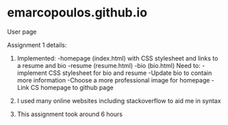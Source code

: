 # emarcopoulos.github.io
User page

Assignment 1 details:

1)
	Implemented:
		-homepage (index.html) with CSS stylesheet and links to a resume and bio
		-resume (resume.html)
		-bio (bio.html)
	Need to:
		-implement CSS stylesheet for bio and resume
		-Update bio to contain more information
		-Choose a more professional image for homepage
		-Link CS homepage to github page

2)
	I used many online websites including stackoverflow to aid me in syntax

3)
	This assignment took around 6 hours
